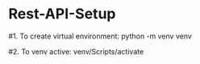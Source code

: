 # Rest-API-Setup


#1. To create virtual environment:
python -m venv venv

#2. To venv active:
venv/Scripts/activate
